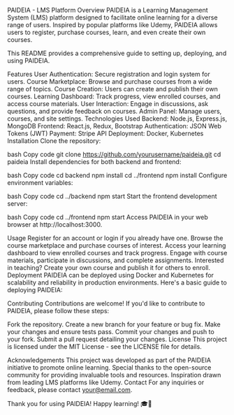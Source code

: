 PAIDEIA - LMS Platform
Overview
PAIDEIA is a Learning Management System (LMS) platform designed to facilitate online learning for a diverse range of users. Inspired by popular platforms like Udemy, PAIDEIA allows users to register, purchase courses, learn, and even create their own courses.

This README provides a comprehensive guide to setting up, deploying, and using PAIDEIA.

Features
User Authentication: Secure registration and login system for users.
Course Marketplace: Browse and purchase courses from a wide range of topics.
Course Creation: Users can create and publish their own courses.
Learning Dashboard: Track progress, view enrolled courses, and access course materials.
User Interaction: Engage in discussions, ask questions, and provide feedback on courses.
Admin Panel: Manage users, courses, and site settings.
Technologies Used
Backend: Node.js, Express.js, MongoDB
Frontend: React.js, Redux, Bootstrap
Authentication: JSON Web Tokens (JWT)
Payment: Stripe API
Deployment: Docker, Kubernetes
Installation
Clone the repository:

bash
Copy code
git clone https://github.com/yourusername/paideia.git
cd paideia
Install dependencies for both backend and frontend:

bash
Copy code
cd backend
npm install
cd ../frontend
npm install
Configure environment variables:

bash
Copy code
cd ../backend
npm start
Start the frontend development server:

bash
Copy code
cd ../frontend
npm start
Access PAIDEIA in your web browser at http://localhost:3000.

Usage
Register for an account or login if you already have one.
Browse the course marketplace and purchase courses of interest.
Access your learning dashboard to view enrolled courses and track progress.
Engage with course materials, participate in discussions, and complete assignments.
Interested in teaching? Create your own course and publish it for others to enroll.
Deployment
PAIDEIA can be deployed using Docker and Kubernetes for scalability and reliability in production environments. Here's a basic guide to deploying PAIDEIA:

Contributing
Contributions are welcome! If you'd like to contribute to PAIDEIA, please follow these steps:

Fork the repository.
Create a new branch for your feature or bug fix.
Make your changes and ensure tests pass.
Commit your changes and push to your fork.
Submit a pull request detailing your changes.
License
This project is licensed under the MIT License - see the LICENSE file for details.

Acknowledgements
This project was developed as part of the PAIDEIA initiative to promote online learning.
Special thanks to the open-source community for providing invaluable tools and resources.
Inspiration drawn from leading LMS platforms like Udemy.
Contact
For any inquiries or feedback, please contact your@email.com.

Thank you for using PAIDEIA! Happy learning! 🎓🚀
